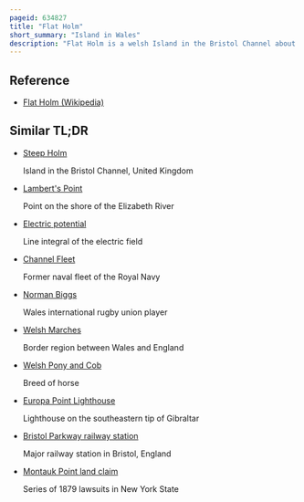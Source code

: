 ```yaml
---
pageid: 634827
title: "Flat Holm"
short_summary: "Island in Wales"
description: "Flat Holm is a welsh Island in the Bristol Channel about 6 Km from Lavernock Point in the Vale of Glamorgan. It includes the most southerly Point of Wales."
---
```


## Reference

- [Flat Holm (Wikipedia)](https://en.wikipedia.org/?curid=634827)

## Similar TL;DR

- [Steep Holm](/tldr/en/steep-holm)

  Island in the Bristol Channel, United Kingdom

- [Lambert's Point](/tldr/en/lamberts-point)

  Point on the shore of the Elizabeth River

- [Electric potential](/tldr/en/electric-potential)

  Line integral of the electric field

- [Channel Fleet](/tldr/en/channel-fleet)

  Former naval fleet of the Royal Navy

- [Norman Biggs](/tldr/en/norman-biggs)

  Wales international rugby union player

- [Welsh Marches](/tldr/en/welsh-marches)

  Border region between Wales and England

- [Welsh Pony and Cob](/tldr/en/welsh-pony-and-cob)

  Breed of horse

- [Europa Point Lighthouse](/tldr/en/europa-point-lighthouse)

  Lighthouse on the southeastern tip of Gibraltar

- [Bristol Parkway railway station](/tldr/en/bristol-parkway-railway-station)

  Major railway station in Bristol, England

- [Montauk Point land claim](/tldr/en/montauk-point-land-claim)

  Series of 1879 lawsuits in New York State
